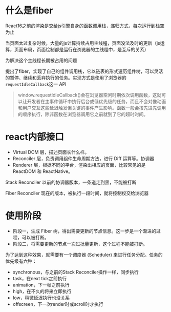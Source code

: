 # 什么是fiber

React16之前的渲染是交给js引擎自身的函数调用栈，递归方式，每次运行到栈空为止

当页面太过复杂时候，大量的js计算持续占用主线程，页面没法及时的更新（js运算，页面布局，页面绘制都是运行在浏览器的主线程中，是互斥的关系）

为解决这个主线程长期被占用的问题

提出了fiber，实现了自己的组件调用栈，它以链表的形式遍历组件树，可以灵活的暂停、继续和丢弃执行的任务。实现方式是使用了浏览器的`requestIdleCallback`这一 API

> ​	window.requestIdleCallback()会在浏览器空闲时期依次调用函数，这就可以让开发者在主事件循环中执行后台或低优先级的任务，而且不会对像动画和用户交互这些延迟触发但关键的事件产生影响。函数一般会按先进先调用的顺序执行，除非函数在浏览器调用它之前就到了它的超时时间。



# react内部接口

- Virtual DOM 层，描述页面长什么样。
- Reconciler 层，负责调用组件生命周期方法，进行 Diff 运算等。协调器
- Renderer 层，根据不同的平台，渲染出相应的页面，比较常见的是 ReactDOM 和 ReactNative。

Stack Reconciler 以前的协调器版本，一条道走到黑，不能被打断

Fiber Reconciler 现在的版本，被执行一段时间，就将控制权交给浏览器

# 使用阶段

- 阶段一，生成 Fiber 树，得出需要更新的节点信息。这一步是一个渐进的过程，可以被打断。
- 阶段二，将需要更新的节点一次过批量更新，这个过程不能被打断。





为了达到这种效果，就需要有一个调度器 (Scheduler) 来进行任务分配。任务的优先级有六种：

- synchronous，与之前的Stack Reconciler操作一样，同步执行
- task，在next tick之前执行
- animation，下一帧之前执行
- high，在不久的将来立即执行
- low，稍微延迟执行也没关系
- offscreen，下一次render时或scroll时才执行